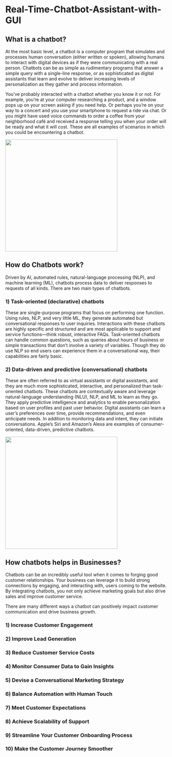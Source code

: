 # Real-Time-Chatbot-Assistant-with-GUI

## What is a chatbot?
At the most basic level, a chatbot is a computer program that simulates and processes human conversation (either written or spoken), allowing humans to interact with digital devices as if they were communicating with a real person. Chatbots can be as simple as rudimentary programs that answer a simple query with a single-line response, or as sophisticated as digital assistants that learn and evolve to deliver increasing levels of personalization as they gather and process information.

You’ve probably interacted with a chatbot whether you know it or not. For example, you’re at your computer researching a product, and a window pops up on your screen asking if you need help. Or perhaps you’re on your way to a concert and you use your smartphone to request a ride via chat. Or you might have used voice commands to order a coffee from your neighborhood café and received a response telling you when your order will be ready and what it will cost. These are all examples of scenarios in which you could be encountering a chatbot.

<p align="left"> <img src="https://www.cio.com/wp-content/uploads/2021/12/chatbot_ai_machine-learning_emerging-tech-100778305-orig-1.jpg?quality=50&strip=all&w=1024" height="350px" /> </p>

## How do Chatbots work?
Driven by AI, automated rules, natural-language processing (NLP), and machine learning (ML), chatbots process data to deliver responses to requests of all kinds.
There are two main types of chatbots.

### 1) Task-oriented (declarative) chatbots 
These are single-purpose programs that focus on performing one function. Using rules, NLP, and very little ML, they generate automated but conversational responses to user inquiries. Interactions with these chatbots are highly specific and structured and are most applicable to support and service functions—think robust, interactive FAQs. Task-oriented chatbots can handle common questions, such as queries about hours of business or simple transactions that don’t involve a variety of variables. Though they do use NLP so end users can experience them in a conversational way, their capabilities are fairly basic. 

### 2) Data-driven and predictive (conversational) chatbots 
These are often referred to as virtual assistants or digital assistants, and they are much more sophisticated, interactive, and personalized than task-oriented chatbots. These chatbots are contextually aware and leverage natural-language understanding (NLU), NLP, and ML to learn as they go. They apply predictive intelligence and analytics to enable personalization based on user profiles and past user behavior. Digital assistants can learn a user’s preferences over time, provide recommendations, and even anticipate needs. In addition to monitoring data and intent, they can initiate conversations. Apple’s Siri and Amazon’s Alexa are examples of consumer-oriented, data-driven, predictive chatbots.

<p align="left"> <img src="https://miro.medium.com/max/703/1*nsOCnVqksL3An2SenF2AMA.jpeg" height="350px" /> </p>

## How chatbots helps in Businesses?
Chatbots can be an incredibly useful tool when it comes to forging good customer relationships. Your business can leverage it to build strong connections by engaging, and interacting with, users coming to the website. By integrating chatbots, you not only achieve marketing goals but also drive sales and improve customer service. 

There are many different ways a chatbot can positively impact customer communication and drive business growth.

### 1) Increase Customer Engagement 
### 2) Improve Lead Generation
### 3) Reduce Customer Service Costs
### 4) Monitor Consumer Data to Gain Insights
### 5) Devise a Conversational Marketing Strategy
### 6) Balance Automation with Human Touch  
### 7) Meet Customer Expectations
### 8) Achieve Scalability of Support
### 9) Streamline Your Customer Onboarding Process
### 10) Make the Customer Journey Smoother 
